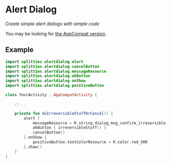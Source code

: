 # Alert Dialog

*Create simple alert dialogs with simple code*

You may be looking for [the AppCompat version](
../alertdialog-appcompat/README.md).

## Example

```kotlin
import splitties.alertdialog.alert
import splitties.alertdialog.cancelButton
import splitties.alertdialog.messageResource
import splitties.alertdialog.okButton
import splitties.alertdialog.onShow
import splitties.alertdialog.positiveButton

class YourActivity : AppCompatActivity {

    //...

    private fun doIrreversibleStuffOrCancel() {
        alert {
            messageResource = R.string.dialog_msg_confirm_irreversible_stuff
            okButton { irreversibleStuff() }
            cancelButton()
        }.onShow {
            positiveButton.textColorResource = R.color.red_500
        }.show()
    }
}
```
